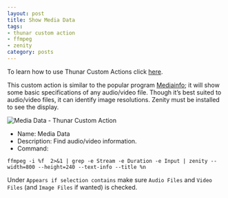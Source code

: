 ```yaml
---
layout: post
title: Show Media Data
tags:
- thunar custom action
- ffmpeg
- zenity
category: posts
---
```

To learn how to use Thunar Custom Actions click [here](http://birchwell.github.io/posts/convert-video-to-avi/).

This custom action is similar to the popular program [Mediainfo](http://mediaarea.net/en/MediaInfo); it will show some basic specifications of any audio/video file. Though it’s best suited to audio/video files, it can identify image resolutions. Zenity must be installed to see the display.

![Media Data - Thunar Custom Action](http://i.imgur.com/hesELv5l.jpg)

* Name: Media Data
* Description: Find audio/video information.
* Command: 

`ffmpeg -i %f  2>&1 | grep -e Stream -e Duration -e Input | zenity --width=800 --height=240 --text-info --title %n`

Under `Appears if selection contains` make sure `Audio Files` and `Video Files` (and `Image Files` if wanted) is checked.
